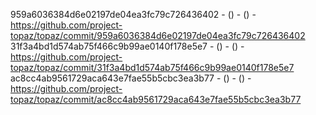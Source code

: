 959a6036384d6e02197de04ea3fc79c726436402 -  () -  () - https://github.com/project-topaz/topaz/commit/959a6036384d6e02197de04ea3fc79c726436402
31f3a4bd1d574ab75f466c9b99ae0140f178e5e7 -  () -  () - https://github.com/project-topaz/topaz/commit/31f3a4bd1d574ab75f466c9b99ae0140f178e5e7
ac8cc4ab9561729aca643e7fae55b5cbc3ea3b77 -  () -  () - https://github.com/project-topaz/topaz/commit/ac8cc4ab9561729aca643e7fae55b5cbc3ea3b77
